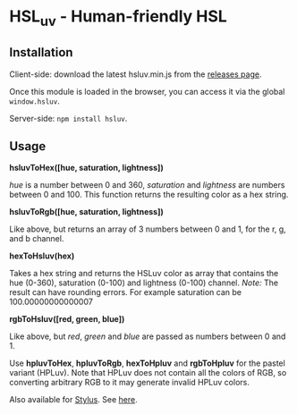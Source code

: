 # HSL<sub>uv</sub> - Human-friendly HSL

## Installation

Client-side: download the latest hsluv.min.js from the 
[releases page](https://github.com/hsluv/hsluv/releases).
 
Once this module is loaded in the browser, you can access it via the
global ``window.hsluv``.

Server-side: ``npm install hsluv``.

## Usage

**hsluvToHex([hue, saturation, lightness])**

*hue* is a number between 0 and 360, *saturation* and *lightness* are 
numbers between 0 and 100. This function returns the resulting color as 
a hex string.

**hsluvToRgb([hue, saturation, lightness])**

Like above, but returns an array of 3 numbers between 0 and 1, for the 
r, g, and b channel.

**hexToHsluv(hex)**

Takes a hex string and returns the HSLuv color as array that contains 
the hue (0-360), saturation (0-100) and lightness (0-100) channel.
_Note:_ The result can have rounding errors. For example saturation can 
be 100.00000000000007

**rgbToHsluv([red, green, blue])**

Like above, but *red*, *green* and *blue* are passed as numbers between 
0 and 1.

Use **hpluvToHex**, **hpluvToRgb**, **hexToHpluv** and **rgbToHpluv** for 
the pastel variant (HPLuv). Note that HPLuv does not contain all the colors 
of RGB, so converting arbitrary RGB to it may generate invalid HPLuv colors.

Also available for [Stylus](http://stylus-lang.com/). See 
[here](https://github.com/hsluv/husl-stylus).